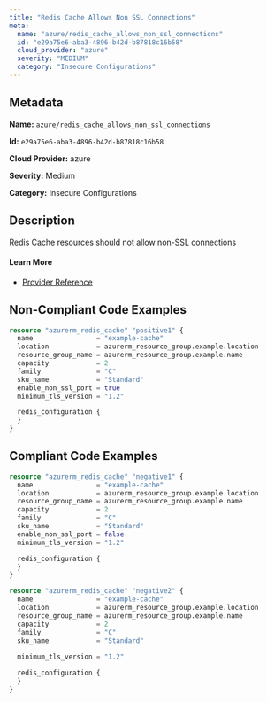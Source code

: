 ```yaml
---
title: "Redis Cache Allows Non SSL Connections"
meta:
  name: "azure/redis_cache_allows_non_ssl_connections"
  id: "e29a75e6-aba3-4896-b42d-b87818c16b58"
  cloud_provider: "azure"
  severity: "MEDIUM"
  category: "Insecure Configurations"
---
```


## Metadata
**Name:** `azure/redis_cache_allows_non_ssl_connections`

**Id:** `e29a75e6-aba3-4896-b42d-b87818c16b58`

**Cloud Provider:** azure

**Severity:** Medium

**Category:** Insecure Configurations

## Description
Redis Cache resources should not allow non-SSL connections

#### Learn More

 - [Provider Reference](https://registry.terraform.io/providers/hashicorp/azurerm/latest/docs/resources/redis_cache)

## Non-Compliant Code Examples
```terraform
resource "azurerm_redis_cache" "positive1" {
  name                = "example-cache"
  location            = azurerm_resource_group.example.location
  resource_group_name = azurerm_resource_group.example.name
  capacity            = 2
  family              = "C"
  sku_name            = "Standard"
  enable_non_ssl_port = true
  minimum_tls_version = "1.2"

  redis_configuration {
  }
}
```

## Compliant Code Examples
```terraform
resource "azurerm_redis_cache" "negative1" {
  name                = "example-cache"
  location            = azurerm_resource_group.example.location
  resource_group_name = azurerm_resource_group.example.name
  capacity            = 2
  family              = "C"
  sku_name            = "Standard"
  enable_non_ssl_port = false
  minimum_tls_version = "1.2"

  redis_configuration {
  }
}

resource "azurerm_redis_cache" "negative2" {
  name                = "example-cache"
  location            = azurerm_resource_group.example.location
  resource_group_name = azurerm_resource_group.example.name
  capacity            = 2
  family              = "C"
  sku_name            = "Standard"
 
  minimum_tls_version = "1.2"

  redis_configuration {
  }
}
```